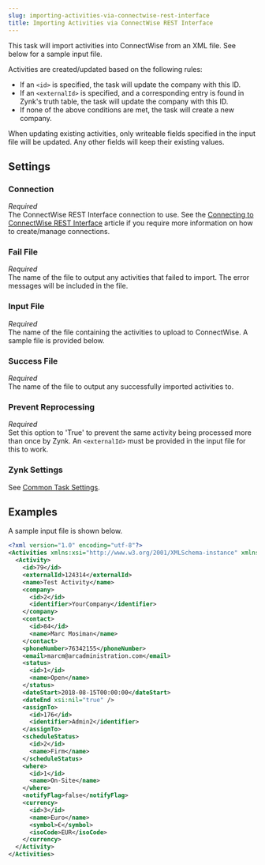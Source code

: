```yaml
---
slug: importing-activities-via-connectwise-rest-interface
title: Importing Activities via ConnectWise REST Interface
---
```

This task will import activities into ConnectWise from an XML file. See below for a sample input file. 

Activities are created/updated based on the following rules:
* If an `<id>` is specified, the task will update the company with this ID.
* If an `<externalId>` is specified, and a corresponding entry is found in Zynk's truth table, the task will update the company with this ID.
* If none of the above conditions are met, the task will create a new company.

When updating existing activities, only writeable fields specified in the input file will be updated. Any other fields will keep their existing values.

## Settings
### Connection
_Required_  
The ConnectWise REST Interface connection to use. See the [Connecting to ConnectWise REST Interface](connecting-to-connectwise-rest-interface) article if you require more information on how to create/manage connections.

### Fail File
_Required_  
The name of the file to output any activities that failed to import. The error messages will be included in the file.

### Input File
_Required_  
The name of the file containing the activities to upload to ConnectWise. A sample file is provided below.

### Success File
_Required_  
The name of the file to output any successfully imported activities to.

### Prevent Reprocessing
_Required_  
Set this option to 'True' to prevent the same activity being processed more than once by Zynk. An `<externalId>` must be provided in the input file for this to work.

### Zynk Settings
See [Common Task Settings](common-task-settings).

## Examples
A sample input file is shown below.
```xml
<?xml version="1.0" encoding="utf-8"?>
<Activities xmlns:xsi="http://www.w3.org/2001/XMLSchema-instance" xmlns:xsd="http://www.w3.org/2001/XMLSchema">
  <Activity>
    <id>79</id>
    <externalId>124314</externalId>
    <name>Test Activity</name>
    <company>
      <id>2</id>
      <identifier>YourCompany</identifier>
    </company>
    <contact>
      <id>84</id>
      <name>Marc Mosiman</name>
    </contact>
    <phoneNumber>76342155</phoneNumber>
    <email>marcm@arcadministration.com</email>
    <status>
      <id>1</id>
      <name>Open</name>
    </status>
    <dateStart>2018-08-15T00:00:00</dateStart>
    <dateEnd xsi:nil="true" />
    <assignTo>
      <id>176</id>
      <identifier>Admin2</identifier>
    </assignTo>
    <scheduleStatus>
      <id>2</id>
      <name>Firm</name>
    </scheduleStatus>
    <where>
      <id>1</id>
      <name>On-Site</name>
    </where>
    <notifyFlag>false</notifyFlag>
    <currency>
      <id>3</id>
      <name>Euro</name>
      <symbol>€</symbol>
      <isoCode>EUR</isoCode>
    </currency>
  </Activity>
</Activities>
```
